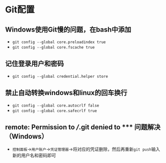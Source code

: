 # Git配置
## Windows使用Git慢的问题，在bash中添加
* `git config --global core.preloadindex true`
* `git config --global core.fscache true`
## 记住登录用户和密码
* `git config --global credential.helper store`
## 禁止自动转换windows和linux的回车换行
* `git config --global core.autocrlf false`
* `git config --global core.safecrlf true`
## remote: Permission to ***/***.git denied to *** 问题解决（Windows）
* `控制面板`→`用户账户`→`凭证管理器`→将对应的凭证删除，然后再重新`git push`输入新的用户名和密码即可
